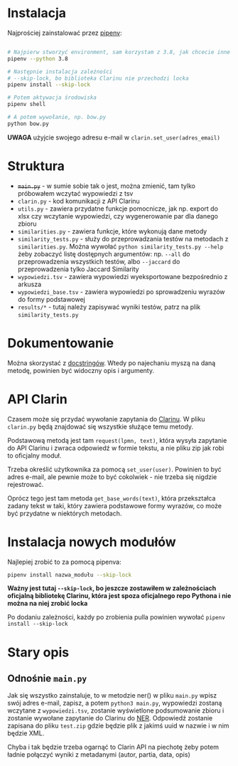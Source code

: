 # Instalacja
Najprościej zainstalować przez [pipenv](https://github.com/pypa/pipenv):
``` bash

# Najpierw stworzyć environment, sam korzystam z 3.8, jak chcecie inne to trzeba zmienić wersję w Pipfile, bo będzie krzyczał
pipenv --python 3.8

# Następnie instalacja zależności
# --skip-lock, bo biblioteka Clarinu nie przechodzi locka
pipenv install --skip-lock

# Potem aktywacja środowiska
pipenv shell

# A potem wywołanie, np. bow.py
python bow.py
```

**UWAGA** użyjcie swojego adresu e-mail w ``clarin.set_user(adres_email)``
# Struktura
* ~~``main.py``~~ - w sumie sobie tak o jest, można zmienić, tam tylko próbowałem wczytać wypowiedzi z tsv
* ``clarin.py`` - kod komunikacji z API Clarinu
* ``utils.py`` - zawiera przydatne funkcje pomocnicze, jak np. export do xlsx czy wczytanie wypowiedzi, czy wygenerowanie par dla danego zbioru
* ``similarities.py`` - zawiera funkcje, które wykonują dane metody
* ``similarity_tests.py`` - służy do przeprowadzania testów na metodach z ``similarities.py``. Można wywołać ``python similarity_tests.py --help`` żeby zobaczyć listę dostępnych argumentów: np. ``--all`` do przeprowadzenia wszystkich testów, albo ``--jaccard`` do przeprowadzenia tylko Jaccard Similarity
* ``wypowiedzi.tsv`` - zawiera wypowiedzi wyeksportowane bezpośrednio z arkusza
* ``wypowiedzi_base.tsv`` - zawiera wypowiedzi po sprowadzeniu wyrazów do formy podstawowej
* ``results/*`` - tutaj należy zapisywać wyniki testów, patrz na plik ``similarity_tests.py``

# Dokumentowanie
Można skorzystać z [docstringów](https://www.python.org/dev/peps/pep-0257/). Wtedy po najechaniu myszą na daną metodę, powinien być widoczny opis i argumenty.
# API Clarin
Czasem może się przydać wywołanie zapytania do [Clarinu](https://wiki.clarin-pl.eu/pl/nlpws/query).
W pliku ``clarin.py`` będą znajdować się wszystkie służące temu metody.

Podstawową metodą jest tam ``request(lpmn, text)``, która wysyła zapytanie do API Clarinu i zwraca odpowiedź w formie tekstu, a nie pliku zip jak robi to oficjalny moduł.

Trzeba określić użytkownika za pomocą ``set_user(user)``. Powinien to być adres e-mail, ale pewnie może to być cokolwiek - nie trzeba się nigdzie rejestrować.

Oprócz tego jest tam metoda ``get_base_words(text)``, która przekształca zadany tekst w taki, który zawiera podstawowe formy wyrazów, co może być przydatne w niektórych metodach.

# Instalacja nowych modułów
Najlepiej zrobić to za pomocą pipenva:
``` bash
pipenv install nazwa_modułu --skip-lock
```
**Ważny jest tutaj ``--skip-lock``, bo jeszcze zostawiłem w zależnościach oficjalną bibliotekę Clarinu, która jest spoza oficjalnego repo Pythona i nie można na niej zrobić locka**

Po dodaniu zależności, każdy po zrobienia pulla powinien wywołać ``pipenv install --skip-lock``
# Stary opis
## Odnośnie ``main.py``
Jak się wszystko zainstaluje, to w metodzie ner() w pliku ``main.py`` wpisz swój adres e-mail, zapisz, a potem ``python3 main.py``, wypowiedzi zostaną wczytane z ``wypowiedzi.tsv``, zostanie wyświetlone podsumowanie
zbioru i zostanie wywołane zapytanie do Clarinu do [NER](https://ws.clarin-pl.eu/ner.shtml). Odpowiedź zostanie zapisana do pliku ``test.zip`` gdzie będzie plik z jakimś uuid w nazwie i w nim będzie XML.

Chyba i tak będzie trzeba ogarnąć to Clarin API na piechotę żeby potem ładnie połączyć wyniki z metadanymi (autor, partia, data, opis)